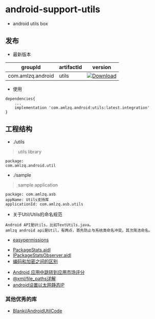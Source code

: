 # android-support-utils
- android utils box

## 发布
* 最新版本

| groupId | artifactId | version |
| -------- | -------- | -------- |
| com.amlzq.android | utils | [ ![Download](https://api.bintray.com/packages/amlzq/android-support-base/utils/images/download.svg) ](https://bintray.com/amlzq/android-support-base/utils/_latestVersion) |

* 使用
```
dependencies{
    ...
    implementation 'com.amlzq.android:utils:latest.integration'
}
```

## 工程结构
* ./utils
> utils library
```
package:
com.amlzq.android.util
```

* ./sample
> sample application
```
package: com.amlzq.asb
appName: Utils支持库
applicationId: com.amlzq.asb.utils
```

- 关于Util/Utils的命名规范
```
Android API是Utils，比如TextUtils.java。
amlzq android api是Util，有两点，首先防止与系统类命名冲突，其次简洁命名。
```

- [easypermissions](https://github.com/googlesamples/easypermissions)
* [PackageStats.aidl](https://android.googlesource.com/platform/frameworks/base/+/master/core/java/android/content/pm/PackageStats.aidl)
* [IPackageStatsObserver.aidl](https://android.googlesource.com/platform/frameworks/base/+/master/core/java/android/content/pm/IPackageStatsObserver.aidl)
* [编码和加密之间的区别](https://stackoverflow.com/questions/4657416/difference-between-encoding-and-encryption)
- [Android 应用中跳转到应用市场评分](https://www.jianshu.com/p/dc5f40b5466f)
- [@xml/file_paths详解](https://www.jianshu.com/p/26e253210942)
- [android设置以太网静态IP](https://github.com/qidashi/EthernetDemo)

### 其他优秀的库
- [Blankj/AndroidUtilCode](https://github.com/Blankj/AndroidUtilCode)
